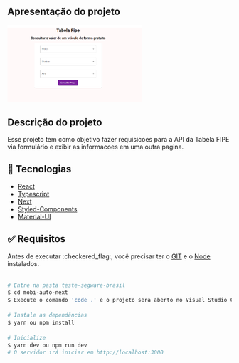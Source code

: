 <h2>Apresentação do projeto</h2>

<img src="/public/mobiauto.png" alt="apresentação do projeto" width="60%" />

<h2>Descrição do projeto</h2>

<p>Esse projeto tem como objetivo fazer requisicoes para a API da Tabela FIPE via formulário e exibir as informacoes em uma outra pagina.</p>

## :rocket: Tecnologias

- [React](https://pt-br.reactjs.org/)
- [Typescript](https://www.typescriptlang.org/docs/)
- [Next](https://nextjs.org/)
- [Styled-Components](https://styled-components.com/)
- [Material-UI](https://mui.com/pt/)

<div id="requisitos">

## :white_check_mark: Requisitos

<p>Antes de executar :checkered_flag:, você precisar ter o <a href="https://git-scm.com" target="_blank" >GIT</a>
e o <a href="https://nodejs.org/pt-br/" target="_blank" >Node</a> instalados.</p>

</div>

```bash

# Entre na pasta teste-segware-brasil
$ cd mobi-auto-next
$ Execute o comando 'code .' e o projeto sera aberto no Visual Studio Code

# Instale as dependências
$ yarn ou npm install

# Inicialize
$ yarn dev ou npm run dev
# O servidor irá iniciar em http://localhost:3000

```
